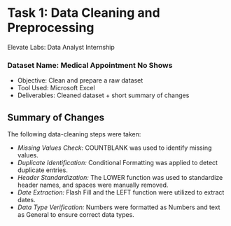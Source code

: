 # Task 1: Data Cleaning and Preprocessing
Elevate Labs: Data Analyst Internship

### Dataset Name: Medical Appointment No Shows
- Objective: Clean and prepare a raw dataset
- Tool Used: Microsoft Excel
- Deliverables: Cleaned dataset + short summary of changes

## Summary of Changes

The following data-cleaning steps were taken:

- *Missing Values Check:* COUNTBLANK was used to identify missing values.
- *Duplicate Identification:* Conditional Formatting was applied to detect duplicate entries.
- *Header Standardization:* The LOWER function was used to standardize header names, and spaces were manually removed.
- *Date Extraction:* Flash Fill and the LEFT function were utilized to extract dates.
- *Data Type Verification:* Numbers were formatted as Numbers and text as General to ensure correct data types.
